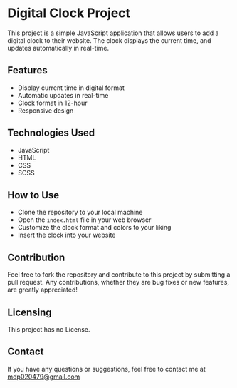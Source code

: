# Digital Clock Project

This project is a simple JavaScript application that allows users to add a digital clock to their website. The clock displays the current time, and updates automatically in real-time.

## Features

- Display current time in digital format
- Automatic updates in real-time
- Clock format in 12-hour
- Responsive design

## Technologies Used

- JavaScript
- HTML
- CSS
- SCSS

## How to Use

- Clone the repository to your local machine
- Open the `index.html` file in your web browser
- Customize the clock format and colors to your liking
- Insert the clock into your website

## Contribution

Feel free to fork the repository and contribute to this project by submitting a pull request. Any contributions, whether they are bug fixes or new features, are greatly appreciated!

## Licensing

This project has no License.

## Contact

If you have any questions or suggestions, feel free to contact me at [mdp020479@gmail.com](mailto:mdp020479@gmail.com)
